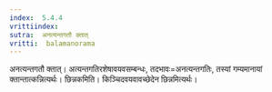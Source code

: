 ```yaml
---
index:  5.4.4
vrittiindex: 
sutra:  अनत्यन्तगतौ क्तात्
vritti:  balamanorama 
---
```


अनत्यन्तगतौ क्तात्। अत्यन्तगतिरशेषावयवसम्बन्धः, तदभावः=अनत्यन्तगतिः, तस्यां गम्यमानायां क्तान्तात्कन्नित्यर्थः। छिन्नकमिति। किञ्चिदवयवावच्छेदेन छिन्नमित्यर्थः। 

